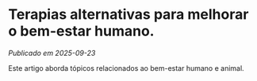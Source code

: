 # Terapias alternativas para melhorar o bem-estar humano.

*Publicado em 2025-09-23*

Este artigo aborda tópicos relacionados ao bem-estar humano e animal.
